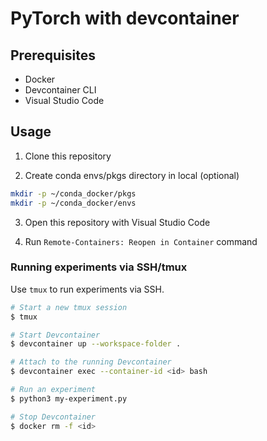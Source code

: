 # PyTorch with devcontainer

## Prerequisites

- Docker
- Devcontainer CLI
- Visual Studio Code

## Usage

1. Clone this repository

2. Create conda envs/pkgs directory in local (optional)

```bash
mkdir -p ~/conda_docker/pkgs
mkdir -p ~/conda_docker/envs
```

3. Open this repository with Visual Studio Code

4. Run `Remote-Containers: Reopen in Container` command

### Running experiments via SSH/tmux

Use `tmux` to run experiments via SSH.

```bash
# Start a new tmux session
$ tmux 

# Start Devcontainer
$ devcontainer up --workspace-folder .

# Attach to the running Devcontainer
$ devcontainer exec --container-id <id> bash

# Run an experiment
$ python3 my-experiment.py

# Stop Devcontainer
$ docker rm -f <id>
```
